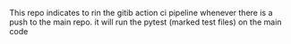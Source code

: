 This repo indicates to rin the gitib action ci pipeline whenever there is a push to the main repo.
it will run the pytest (marked test files) on the main code 
